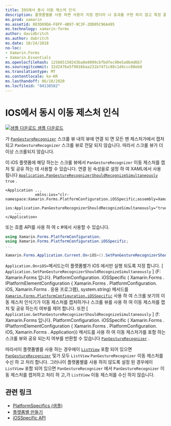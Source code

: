 ```yaml
---
title: IOS에서 동시 이동 제스처 인식
description: 플랫폼별를 사용 하면 사용자 지정 렌더러 나 효과를 구현 하지 않고 특정 플랫폼 에서만 사용할 수 있는 기능을 사용할 수 있습니다. 이 문서에서는 응용 프로그램에서 동시 이동 제스처 인식을 사용 하도록 설정 하는 iOS 플랫폼 관련 기능을 사용 하는 방법을 설명 합니다.
ms.prod: xamarin
ms.assetid: 883D89DA-F8FF-4B97-9C3F-2DD05C96A495
ms.technology: xamarin-forms
author: davidbritch
ms.author: dabritch
ms.date: 10/24/2018
no-loc:
- Xamarin.Forms
- Xamarin.Essentials
ms.openlocfilehash: 125685150243ba8e8099cbfbdfec90e5a0b4d6b7
ms.sourcegitcommit: 32d2476a5f9016baa231b7471c88c1d4ccc08eb8
ms.translationtype: MT
ms.contentlocale: ko-KR
ms.lasthandoff: 06/18/2020
ms.locfileid: "84138582"
---
```

# <a name="simultaneous-pan-gesture-recognition-on-ios"></a>IOS에서 동시 이동 제스처 인식

[![샘플 다운로드](~/media/shared/download.png) 샘플 다운로드](https://docs.microsoft.com/samples/xamarin/xamarin-forms-samples/userinterface-platformspecifics)

가 [`PanGestureRecognizer`](xref:Xamarin.Forms.PanGestureRecognizer) 스크롤 뷰 내의 뷰에 연결 되 면 모든 팬 제스처가에서 캡처되고 `PanGestureRecognizer` 스크롤 뷰로 전달 되지 않습니다. 따라서 스크롤 뷰가 더 이상 스크롤되지 않습니다.

이 iOS 플랫폼에 해당 하는는 스크롤 뷰에서 `PanGestureRecognizer` 이동 제스처를 캡처 및 공유 하는 데 사용할 수 있습니다. 연결 된 속성을로 설정 하 여 XAML에서 사용 됩니다 [`Application.PanGestureRecognizerShouldRecognizeSimultaneously`](xref:Xamarin.Forms.PlatformConfiguration.iOSSpecific.Application.PanGestureRecognizerShouldRecognizeSimultaneouslyProperty) `true` .

```xaml
<Application ...
             xmlns:ios="clr-namespace:Xamarin.Forms.PlatformConfiguration.iOSSpecific;assembly=Xamarin.Forms.Core"
             ios:Application.PanGestureRecognizerShouldRecognizeSimultaneously="true">
    ...
</Application>
```

또는 흐름 API를 사용 하 여 c #에서 사용할 수 있습니다.

```csharp
using Xamarin.Forms.PlatformConfiguration;
using Xamarin.Forms.PlatformConfiguration.iOSSpecific;
...

Xamarin.Forms.Application.Current.On<iOS>().SetPanGestureRecognizerShouldRecognizeSimultaneously(true);
```

`Application.On<iOS>`메서드는이 플랫폼별가 iOS 에서만 실행 되도록 지정 합니다. [ `Application.SetPanGestureRecognizerShouldRecognizeSimultaneously` ] (F: Xamarin.Forms 입니다. PlatformConfiguration. iOSSpecific ( Xamarin.Forms . IPlatformElementConfiguration { Xamarin.Forms . PlatformConfiguration. iOS, Xamarin.Forms . 응용 프로그램}, system.string) 메서드를 [`Xamarin.Forms.PlatformConfiguration.iOSSpecific`](xref:Xamarin.Forms.PlatformConfiguration.iOSSpecific) 사용 하 여 스크롤 보기의 이동 제스처 인식기가 이동 제스처를 캡처하거나 스크롤 뷰를 사용 하 여 이동 제스처를 캡처 및 공유 하는지 여부를 제어 합니다. 또한 [ `Application.GetPanGestureRecognizerShouldRecognizeSimultaneously` ] (f: Xamarin.Forms 입니다. PlatformConfiguration. iOSSpecific ( Xamarin.Forms . IPlatformElementConfiguration { Xamarin.Forms . PlatformConfiguration. iOS, Xamarin.Forms . Application}) 메서드를 사용 하 여 이동 제스처가를 포함 하는 스크롤 뷰와 공유 되는지 여부를 반환할 수 있습니다 [`PanGestureRecognizer`](xref:Xamarin.Forms.PanGestureRecognizer) .

따라서이 플랫폼별를 사용 하는 경우에이 [`ListView`](xref:Xamarin.Forms.ListView) 포함 되어 있으면 [`PanGestureRecognizer`](xref:Xamarin.Forms.PanGestureRecognizer) 및가 모두 `ListView` `PanGestureRecognizer` 이동 제스처를 수신 하 고 처리 합니다. 그러나이 플랫폼별를 사용 하지 않도록 설정 된 경우에이 `ListView` 포함 되어 있으면 `PanGestureRecognizer` 에서 `PanGestureRecognizer` 이동 제스처를 캡처하고 처리 하 고,가 `ListView` 이동 제스처를 수신 하지 않습니다.

## <a name="related-links"></a>관련 링크

- [PlatformSpecifics (샘플)](https://docs.microsoft.com/samples/xamarin/xamarin-forms-samples/userinterface-platformspecifics)
- [플랫폼별 만들기](~/xamarin-forms/platform/platform-specifics/index.md#creating-platform-specifics)
- [iOSSpecific API](xref:Xamarin.Forms.PlatformConfiguration.iOSSpecific)
